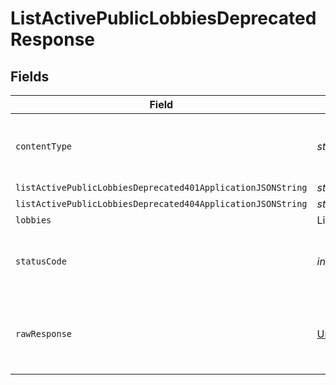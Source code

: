 # ListActivePublicLobbiesDeprecatedResponse


## Fields

| Field                                                                                                            | Type                                                                                                             | Required                                                                                                         | Description                                                                                                      |
| ---------------------------------------------------------------------------------------------------------------- | ---------------------------------------------------------------------------------------------------------------- | ---------------------------------------------------------------------------------------------------------------- | ---------------------------------------------------------------------------------------------------------------- |
| `contentType`                                                                                                    | *string*                                                                                                         | :heavy_check_mark:                                                                                               | HTTP response content type for this operation                                                                    |
| `listActivePublicLobbiesDeprecated401ApplicationJSONString`                                                      | *string*                                                                                                         | :heavy_minus_sign:                                                                                               | N/A                                                                                                              |
| `listActivePublicLobbiesDeprecated404ApplicationJSONString`                                                      | *string*                                                                                                         | :heavy_minus_sign:                                                                                               | N/A                                                                                                              |
| `lobbies`                                                                                                        | List<[Lobby](../../models/shared/Lobby.md)>                                                                      | :heavy_minus_sign:                                                                                               | Ok                                                                                                               |
| `statusCode`                                                                                                     | *int*                                                                                                            | :heavy_check_mark:                                                                                               | HTTP response status code for this operation                                                                     |
| `rawResponse`                                                                                                    | [UnityWebRequest](https://docs.unity3d.com/2021.3/Documentation/ScriptReference/Networking.UnityWebRequest.html) | :heavy_minus_sign:                                                                                               | Raw HTTP response; suitable for custom response parsing                                                          |